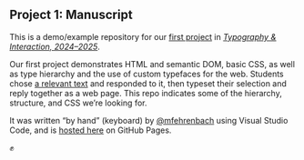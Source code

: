 ## Project 1: Manuscript

This is a demo/example repository for our [first project](https://typography-interaction-2425.github.io/project/1/) in [*Typography & Interaction, 2024–2025*](https://typography-interaction-2425.github.io/).

Our first project demonstrates HTML and semantic DOM, basic CSS, as well as type hierarchy and the use of custom typefaces for the web. Students chose [a relevant text](https://readings.design/) and responded to it, then typeset their selection and reply together as a web page. This repo indicates some of the hierarchy, structure, and CSS we’re looking for.

It was written “by hand” (keyboard) by [@mfehrenbach](https://github.com/mfehrenbach) using Visual Studio Code, and is [hosted here](https://typography-interaction-2425.github.io/manuscript/) on GitHub Pages.

✊
